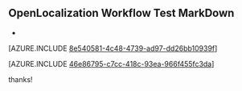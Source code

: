 ## OpenLocalization Workflow Test MarkDown
* 

[AZURE.INCLUDE [8e540581-4c48-4739-ad97-dd26bb10939f](calleeMd1.md)]



[AZURE.INCLUDE [46e86795-c7cc-418c-93ea-966f455fc3da](calleeMd2.md)]

 
thanks!